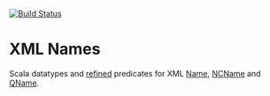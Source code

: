 [![Build Status](https://travis-ci.org/slamdata/scala-xml-names.svg?branch=master)](https://travis-ci.org/slamdata/scala-xml-names)

# XML Names

Scala datatypes and [refined](https://github.com/fthomas/refined) predicates for XML [Name](https://www.w3.org/TR/REC-xml/#NT-Name), [NCName](https://www.w3.org/TR/2009/REC-xml-names-20091208/#NT-NCName) and [QName](https://www.w3.org/TR/2009/REC-xml-names-20091208/#NT-QName).
